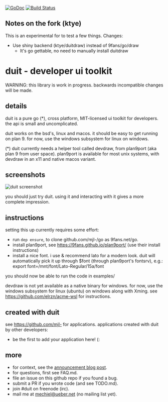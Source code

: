 [![GoDoc](https://godoc.org/github.com/mjl-/duit?status.svg)](https://godoc.org/github.com/mjl-/duit)
[![Build Status](https://travis-ci.org/mjl-/duit.svg?branch=master)](https://travis-ci.org/mjl-/duit)

## Notes on the fork (ktye)
This is an experimental for to test a few things.
Changes:
- Use shiny backend (ktye/duitdraw) instead of 9fans/go/draw
	- It's go gettable, no need to manually install duitdraw

# duit - developer ui toolkit

WARNING: this library is work in progress. backwards incompatible changes will be made.


## details

duit is a pure go (*), cross platform, MIT-licensed ui toolkit for developers. the api is small and uncomplicated.

duit works on the bsd's, linux and macos. it should be easy to get running on plan 9. for now, use the windows subsystem for linux on windows.

(*) duit currently needs a helper tool called devdraw, from plan9port (aka plan 9 from user space). plan9port is available for most unix systems, with devdraw in an x11 and native macos variant.


## screenshots

![duit screenshot](https://www.ueber.net/who/mjl/files/duit.png)

you should just try duit. using it and interacting with it gives a more complete impression.


## instructions

setting this up currently requires some effort:

- run `dep ensure`, to clone github.com/mjl-/go as 9fans.net/go.
- install plan9port, see https://9fans.github.io/plan9port/ (use their install instructions)
- install a nice font. i use & recommend lato for a modern look. duit will automatically pick it up through $font (through plan9port's fontsrv), e.g.: export font=/mnt/font/Lato-Regular/15a/font

you should now be able to run the code in examples/

devdraw is not yet available as a native  binary for windows. for now, use the windows subsystem for linux (ubuntu) on windows along with Xming. see https://github.com/elrzn/acme-wsl for instructions.


## created with duit

see https://github.com/mjl- for applications.
applications created with duit by other developers:

- be the first to add your application here! (:


## more

- for context, see the [announcement blog post](https://www.ueber.net/who/mjl/blog/p/duit-developer-ui-toolkit/).
- for questions, first see FAQ.md.
- file an issue on this github repo if you found a bug.
- submit a PR if you wrote code (and see TODO.md).
- join #duit on freenode (irc).
- mail me at mechiel@ueber.net (no mailing list yet).

